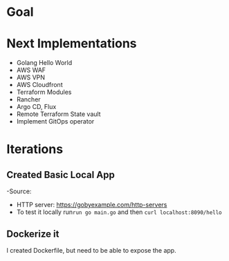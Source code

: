 # Goal

# Next Implementations

- Golang Hello World
- AWS WAF 
- AWS VPN 
- AWS Cloudfront
- Terraform Modules
- Rancher
- Argo CD, Flux
- Remote Terraform State vault
- Implement GitOps operator

# Iterations

## Created Basic Local App
-Source:
  - HTTP server: https://gobyexample.com/http-servers
- To test it locally run`run go main.go` and then `curl localhost:8090/hello`
 
## Dockerize it
I created Dockerfile, but need to be able to expose the app.

